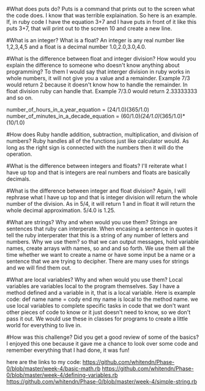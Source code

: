 #What does puts do?
Puts is a command that prints out to the screen what the code does. I know that was terrible explaination. So here is an example. If, in ruby code I have the equation 3+7 and I have puts in front of it like this puts 3+7, that will print out to the screen 10 and create a new line. 

#What is an integer? What is a float?
An integer is any real number like 1,2,3,4,5 and a float is a decimal number 1.0,2.0,3.0,4.0.

#What is the difference between float and integer division? How would you explain the difference to someone who doesn't know anything about programming?
To them I would say that interger division in ruby works in whole numbers, it will not give you a value and a remainder. Example 7/3 would return 2 because it doesn't know how to handle the remainder. In float division ruby can handle that. Example 7/3.0 would return 2.33333333 and so on. 

number_of_hours_in_a_year_equation = (24/1.0)(365/1.0)
number_of_minutes_in_a_decade_equation = (60/1.0)*(24/1.0)*(365/1.0)*(10/1.0)

#How does Ruby handle addition, subtraction, multiplication, and division of numbers?
Ruby handles all of the functions just like calculator would. As long as the right sign is connected with the numbers then it will do the operation.

#What is the difference between integers and floats?
I'll reiterate what I have up top and that is integers are real numbers and floats are basically decimals.

#What is the difference between integer and float division?
Again, I will rephrase what I have up top and that is integer division will return the whole number of the division. As in 5/4, it will return 1 and in float it will return the whole decimal approximation. 5/4.0 is 1.25.

#What are strings? Why and when would you use them?
Strings are sentences that ruby can interperate. When encasing a sentence in quotes it tell the ruby interperater that this is a string of any number of letters and numbers. Why we use them? so that we can output messages, hold variable names, create arrays with names, so and and so forth. We use them all the time whether we want to create a name or have some input be a name or a sentence that we are trying to decipher. There are many uses for strings and we will find them out.

#What are local variables? Why and when would you use them?
Local variables are variables local to the program themselves. Say I have a method defined and a variable in it, that is a local variable. Here is example code: 
def name
	name = cody
end
my name is local to the method name. we use local variables to complete specific tasks in code that we don't want other pieces of code to know or it just doesn't need to know, so we don't pass it out. We would use these in classes for programs to create a little world for everything to live in. 

#How was this challenge? Did you get a good review of some of the basics?
I enjoyed this one because it gave me a chance to look over some code and remember everything that I had done, it was fun!

here are the links to my code:
https://github.com/whitendn/Phase-0/blob/master/week-4/basic-math.rb
https://github.com/whitendn/Phase-0/blob/master/week-4/defining-variables.rb
https://github.com/whitendn/Phase-0/blob/master/week-4/simple-string.rb
